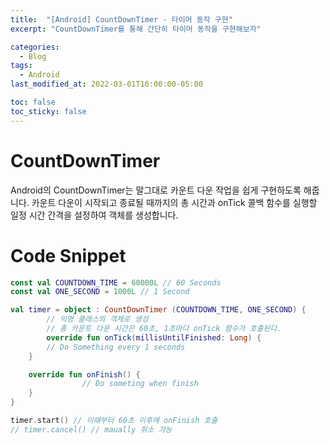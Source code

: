 ```yaml
---
title:  "[Android] CountDownTimer - 타이머 동작 구현"
excerpt: "CountDownTimer를 통해 간단히 타이머 동작을 구현해보자"

categories:
  - Blog
tags:
  - Android
last_modified_at: 2022-03-01T16:00:00-05:00

toc: false
toc_sticky: false
---
```


# CountDownTimer

Android의 CountDownTimer는 말그대로 카운트 다운 작업을 쉽게 구현하도록 해줍니다. 카운트 다운이 시작되고 종료될 때까지의 총 시간과 onTick 콜백 함수를 실행할 일정 시간 간격을 설정하여 객체를 생성합니다.

# Code Snippet

```kotlin
const val COUNTDOWN_TIME = 60000L // 60 Seconds
const val ONE_SECOND = 1000L // 1 Second

val timer = object : CountDownTimer (COUNTDOWN_TIME, ONE_SECOND) {
		// 익명 클래스의 객체로 생성
		// 총 카운트 다운 시간은 60초, 1초마다 onTick 함수가 호출된다.
		override fun onTick(millisUntilFinished: Long) {
        // Do Something every 1 seconds
    }

    override fun onFinish() {
				// Do someting when finish
    }
}

timer.start() // 이때부터 60초 이후에 onFinish 호출
// timer.cancel() // maually 취소 가능
```